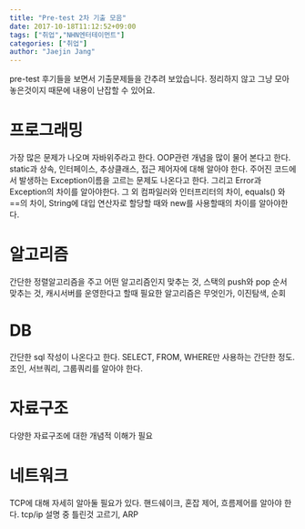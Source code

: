 ```yaml
---
title: "Pre-test 2차 기출 모음"
date: 2017-10-18T11:12:52+09:00
tags: ["취업","NHN엔터테이먼트"]
categories: ["취업"]
author: "Jaejin Jang"
---
```


pre-test 후기들을 보면서 기출문제들을 간추려 보았습니다. 정리하지 않고 그냥 모아놓은것이지 때문에 내용이 난잡할 수 있어요.

# 프로그래밍
가장 많은 문제가 나오며 자바위주라고 한다. OOP관련 개념을 많이 물어 본다고 한다. static과 상속, 인터페이스, 추상클래스, 접근 제어자에 대해 알아야 한다. 주어진 코드에서 발생하는 Exception이름을 고르는 문제도 나온다고 한다. 그리고 Error과 Exception의 차이를 알아야한다. 그 외 컴파일러와 인터프리터의 차이, equals() 와 ==의 차이, String에 대입 연산자로 할당할 때와 new를 사용할때의 차이를 알아야한다.

# 알고리즘
​간단한 정렬알고리즘을 주고 어떤 알고리즘인지 맞추는 것, 스택의 push와 pop 순서 맞추는 것, 캐시서버를 운영한다고 할때 필요한 알고리즘은 무엇인가, 이진탐색, 순회

# DB
​간단한 sql 작성이 나온다고 한다. SELECT, FROM, WHERE만 사용하는 간단한 정도. 조인, 서브쿼리, 그룹쿼리를 알아야 한다.

# 자료구조
​다양한 자료구조에 대한 개념적 이해가 필요

# 네트워크
​TCP에 대해 자세히 알아둘 필요가 있다. 핸드쉐이크, 혼잡 제어, 흐름제어를 알아야 한다. tcp/ip 설명 중 틀린것 고르기, ARP 